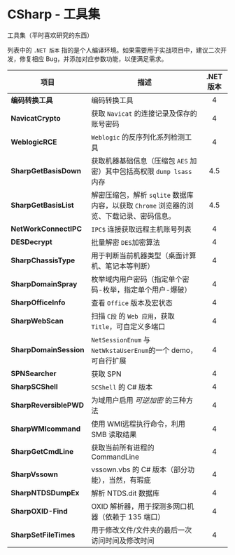 # CSharp - 工具集 

工具集（平时喜欢研究的东西）

列表中的 `.NET 版本` 指的是个人编译环境。如果需要用于实战项目中，建议二次开发，修复相应 Bug，并添加对应参数功能，以便满足需求。

| 项目                   | 描述                                                         | .NET 版本 |
| ---------------------- | ------------------------------------------------------------ | :-------: |
| **编码转换工具**       | 编码转换工具                                                 |     4     |
| **NavicatCrypto**      | 获取 `Navicat` 的连接记录及保存的账号密码                    |     4     |
| **WeblogicRCE**        | `Weblogic` 的反序列化系列检测工具                            |     4     |
| **SharpGetBasisDown**  | 获取机器基础信息（压缩包 `AES` 加密）其中包括高权限 `dump lsass` 内存 |    4.5    |
| **SharpGetBasisList**  | 解密压缩包，解析 `sqlite` 数据库内容，以获取 `Chrome` 浏览器的浏览、下载记录、密码信息。 |    4.5    |
| **NetWorkConnectIPC**  | `IPC$` 连接获取远程主机账号列表                              |     4     |
| **DESDecrypt**         | 批量解密 `DES`加密算法                                       |     4     |
| **SharpChassisType**   | 用于判断当前机器类型（桌面计算机、笔记本等判断）             |     4     |
| **SharpDomainSpray**   | 枚举域内用户密码（指定单个密码-枚举，指定单个用户-爆破）     |     4     |
| **SharpOfficeInfo**    | 查看 `Office` 版本及宏状态                                   |     4     |
| **SharpWebScan**       | 扫描 `C段` 的 `Web 应用`，获取 `Title`，可自定义多端口       |     4     |
| **SharpDomainSession** | `NetSessionEnum` 与 `NetWkstaUserEnum`的一个 demo，可自行扩展 |     4     |
| **SPNSearcher**        | 获取 SPN                                                     |     4     |
| **SharpSCShell**       | `SCShell` 的 C# 版本                                         |     4     |
| **SharpReversiblePWD** | 为域用户启用 *可逆加密* 的三种方法                           |     4     |
| **SharpWMIcommand**    | 使用 WMI远程执行命令，利用 SMB 读取结果                      |     4     |
| **SharpGetCmdLine**    | 获取当前所有进程的 CommandLine                               |     4     |
| **SharpVssown**        | vssown.vbs 的 C# 版本（部分功能），当然，有瑕疵              |     4     |
| **SharpNTDSDumpEx**    | 解析 NTDS.dit 数据库                                         |     4     |
| **SharpOXID-Find**     | OXID 解析器，用于探测多网口机器（依赖于 135 端口）           |     4     |
| **SharpSetFileTimes**  | 用于修改文件/文件夹的最后一次访问时间及修改时间              |     4     |

